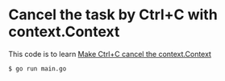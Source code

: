 # Cancel the task by Ctrl+C with context.Context

This code is to learn [Make Ctrl+C cancel the context.Context](https://medium.com/@matryer/make-ctrl-c-cancel-the-context-context-bd006a8ad6ff)

```console
$ go run main.go
```
